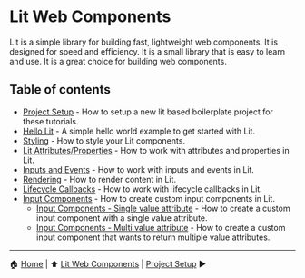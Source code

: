 # Lit Web Components

Lit is a simple library for building fast, lightweight web components. It is designed for speed and efficiency. It is a
small library that is easy to learn and use. It is a great choice for building web components.

## Table of contents

- [Project Setup](./project-setup.md) - How to setup a new lit based boilerplate project for these tutorials.
- [Hello Lit](./hello-lit.md) - A simple hello world example to get started with Lit.
- [Styling](./styling.md) - How to style your Lit components.
- [Lit Attributes/Properties](./lit-attributes.md) - How to work with attributes and properties in Lit.
- [Inputs and Events](./inputs-and-events.md) - How to work with inputs and events in Lit.
- [Rendering](./rendering.md) - How to render content in Lit.
- [Lifecycle Callbacks](./lifecycle-callbacks.md) - How to work with lifecycle callbacks in Lit.
- [Input Components](./input-components.md) - How to create custom input components in Lit.
  - [Input Components - Single value attribute](./input-components-single-value.md) - How to create a custom input component with a single value attribute.
  - [Input Components - Multi value attribute](./input-components-multi-value.md) - How to create a custom input component that wants to return multiple value attributes.

---

:house: [Home](../README.md) | :arrow_up: [Lit Web Components](./README.md) | [Project Setup](./project-setup.md) :arrow_forward:
